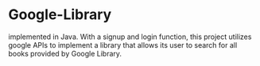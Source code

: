 # Google-Library
implemented in Java. With a signup and login function, this project utilizes google APIs to implement a library that allows its user to search for all books provided by Google Library.
